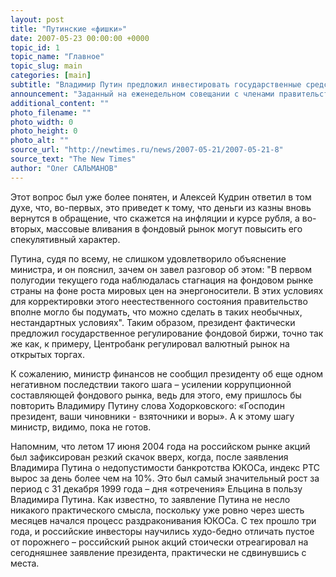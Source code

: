 ```yaml
---
layout: post
title: "Путинские «фишки»"
date: 2007-05-23 00:00:00 +0000
topic_id: 1
topic_name: "Главное"
topic_slug: main
categories: [main]
subtitle: "Владимир Путин предложил инвестировать государственные средства в российский фондовый рынок"
announcement: "Заданный на еженедельном совещании с членами правительства вопрос Путина о том, какие есть ограничения во вложении средств в «голубые фишки» поставил в тупик министров экономического блока. «Ограничений нет», заявил Кудрин. Однако как выяснилось, президент, по всей видимости, имел в виду ограничения на вложения в «фишки» государственных средств: \"Правительство вкладывает в иностранные ценные бумаги, почему в наши пока не вкладывает совсем?\"."
additional_content: ""
photo_filename: ""
photo_width: 0
photo_height: 0
photo_alt: ""
source_url: "http://newtimes.ru/news/2007-05-21/2007-05-21-8"
source_text: "The New Times"
author: "Олег САЛЬМАНОВ"
---
```

Этот вопрос был уже более понятен, и Алексей Кудрин ответил в том духе, что, во-первых, это приведет к тому, что деньги из казны вновь вернутся в обращение, что скажется на инфляции и курсе рубля, а во-вторых, массовые вливания в фондовый рынок могут повысить его спекулятивный характер.

Путина, судя по всему, не слишком удовлетворило объяснение министра, и он пояснил, зачем он завел разговор об этом: "В первом полугодии текущего года наблюдалась стагнация на фондовом рынке страны на фоне роста мировых цен на энергоносители. В этих условиях для корректировки этого неестественного состояния правительство вполне могло бы подумать, что можно сделать в таких необычных, нестандартных условиях". Таким образом, президент фактически предложил государственное регулирование фондовой биржи, точно так же как, к примеру, Центробанк регулировал валютный рынок на открытых торгах.

К сожалению, министр финансов не сообщил президенту об еще одном негативном последствии такого шага – усилении коррупционной составляющей фондового рынка, ведь для этого, ему пришлось бы повторить Владимиру Путину слова Ходорковского: «Господин президент, ваши чиновники - взяточники и воры». А к этому шагу министр, видимо, пока не готов.

Напомним, что летом 17 июня 2004 года на российском рынке акций был зафиксирован резкий скачок вверх, когда, после заявления Владимира Путина о недопустимости банкротства ЮКОСа, индекс РТС вырос за день более чем на 10%. Это был самый значительный рост за период с 31 декабря 1999 года – дня «отречения» Ельцина в пользу Владимира Путина. Как известно, то заявление Путина не несло никакого практического смысла, поскольку уже ровно через шесть месяцев начался процесс раздраконивания ЮКОСа. С тех прошло три года, и российские инвесторы научились худо-бедно отличать пустое от порожнего – российский рынок акций стоически отреагировал на сегодняшнее заявление президента, практически не сдвинувшись с места.
